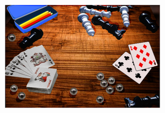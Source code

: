 <html>
<head>
<title>Old-Game home</title>
</head>
<body>
<img src= "Old-game-Home.png" background-size:Cover usemap="#map"/>
<map name="map">
<area shape="rect" coords="460,0,1000,240" href="https://lichess.org/">
<area shape="rect" coords="0,260,340,570" href="https://www.i-gamer.net/play/1595.html">
<area shape="rect" coords="580,420,790,580" href="https://www.i-gamer.net/play/994.html">
</map>
</body>
</html>
